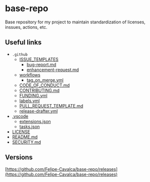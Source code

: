 # base-repo

Base repository for my project to maintain standardization of licenses, inssues, actions, etc.

## Useful links

* `.github`
  * [ISSUE_TEMPLATES](.github/ISSUE_TEMPLATE/)
    * [bug-report.md](.github/ISSUE_TEMPLATE/bug-report.md)
    * [enhancement-request.md](.github/ISSUE_TEMPLATE/enhancement-request.md)
  * [workflows](.github/workflows/)
    * [tag_on_merge.yml](.github/workflows/tag_on_merge.yml)
  * [CODE_OF_CONDUCT.md](.github/CODE_OF_CONDUCT.md)
  * [CONTRIBUTING.md](.github/CONTRIBUTING.md)
  * [FUNDING.yml](.github/FUNDING.yml)
  * [labels.yml](.github/labels.yml)
  * [PULL_REQUEST_TEMPLATE.md](.github/PULL_REQUEST_TEMPLATE.md)
  * [release-drafter.yml](.github/release-drafter.yml)
* [.vscode](.vscode/)
  * [extensions.json](.vscode/extensions.json)
  * [tasks.json](.vscode/tasks.json)
* [LICENSE](LICENSE)
* [README.md](README.md)
* [SECURITY.md](SECURITY.md)

## Versions

[https://github.com/Felipe-Cavalca/base-repo/releases](https://github.com/Felipe-Cavalca/base-repo/releases)
